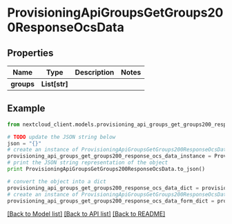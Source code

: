 # ProvisioningApiGroupsGetGroups200ResponseOcsData


## Properties
Name | Type | Description | Notes
------------ | ------------- | ------------- | -------------
**groups** | **List[str]** |  | 

## Example

```python
from nextcloud_client.models.provisioning_api_groups_get_groups200_response_ocs_data import ProvisioningApiGroupsGetGroups200ResponseOcsData

# TODO update the JSON string below
json = "{}"
# create an instance of ProvisioningApiGroupsGetGroups200ResponseOcsData from a JSON string
provisioning_api_groups_get_groups200_response_ocs_data_instance = ProvisioningApiGroupsGetGroups200ResponseOcsData.from_json(json)
# print the JSON string representation of the object
print ProvisioningApiGroupsGetGroups200ResponseOcsData.to_json()

# convert the object into a dict
provisioning_api_groups_get_groups200_response_ocs_data_dict = provisioning_api_groups_get_groups200_response_ocs_data_instance.to_dict()
# create an instance of ProvisioningApiGroupsGetGroups200ResponseOcsData from a dict
provisioning_api_groups_get_groups200_response_ocs_data_form_dict = provisioning_api_groups_get_groups200_response_ocs_data.from_dict(provisioning_api_groups_get_groups200_response_ocs_data_dict)
```
[[Back to Model list]](../README.md#documentation-for-models) [[Back to API list]](../README.md#documentation-for-api-endpoints) [[Back to README]](../README.md)


